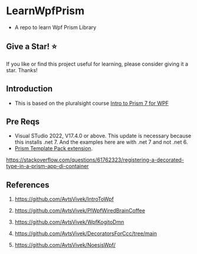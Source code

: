 # LearnWpfPrism
- A repo to learn Wpf Prism Library

## Give a Star! :star:
If you like or find this project useful for learning, please consider giving it a star. Thanks!

## Introduction
- This is based on the pluralsight course [Intro to Prism 7 for WPF](https://app.pluralsight.com/library/courses/prism-wpf-introduction/table-of-contents)


## Pre Reqs
- Visual STudio 2022, V17.4.0 or above. This update is necessary because this installs .net 7. And the examples here are with .net 7 and not .net 6.
- [Prism Template Pack extension](https://marketplace.visualstudio.com/items?itemName=BrianLagunas.PrismTemplatePack).

https://stackoverflow.com/questions/61762323/registering-a-decorated-type-in-a-prism-app-di-container

## References

1. https://github.com/AvtsVivek/IntroToWpf

2. https://github.com/AvtsVivek/PlWpfWiredBrainCoffee

3. https://github.com/AvtsVivek/WpfKogitoDmn

4. https://github.com/AvtsVivek/DecoratorsForCcc/tree/main

5. https://github.com/AvtsVivek/NoesisWpf/


